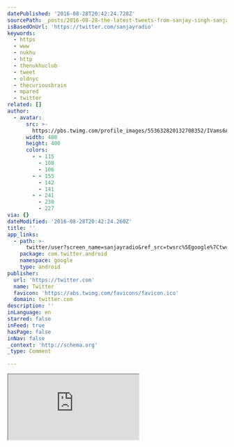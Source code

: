 ```yaml
---
datePublished: '2016-08-28T20:42:24.728Z'
sourcePath: _posts/2016-08-28-the-latest-tweets-from-sanjay-singh-sanjayradio-hyoo.md
isBasedOnUrl: 'https://twitter.com/sanjayradio'
keywords:
  - https
  - www
  - nukhu
  - http
  - thenukhuclub
  - tweet
  - oldnyc
  - thecuriousbrain
  - mpared
  - twitter
related: []
author:
  - avatar:
      src: >-
        https://pbs.twimg.com/profile_images/553632820132708352/IVams6AP_400x400.jpeg
      width: 400
      height: 400
      colors:
        - - 115
          - 108
          - 106
        - - 155
          - 142
          - 141
        - - 241
          - 230
          - 227
via: {}
dateModified: '2016-08-28T20:42:24.260Z'
title: ''
app_links:
  - path: >-
      twitter/user?screen_name=sanjayradio&ref_src=twsrc%5Egoogle%7Ctwcamp%5Eandroidseo%7Ctwgr%5Eprofile
    package: com.twitter.android
    namespace: google
    type: android
publisher:
  url: 'https://twitter.com'
  name: Twitter
  favicon: 'https://abs.twimg.com/favicons/favicon.ico'
  domain: twitter.com
description: ''
inLanguage: en
starred: false
inFeed: true
hasPage: false
inNav: false
_context: 'http://schema.org'
_type: Comment

---
```

<iframe src="https://the-grid.github.io/ed-userhtml/?g=eJxNzDEKwzAMQNGrCO2J1lJsn6IXUB2lcbCTIKkE376Fdsj6P7zAkCubRfSzuIsOXprUsgnCojJHXNwPuxP9_5j3Rsbbyl15KjumxyniBs8OlxyIEwTLWg4Htr5lMM0RiY7KPu_axit4lun1RcbVEPLCauIR3z4PN0yBfkz6ADGWPio" style=""></iframe>